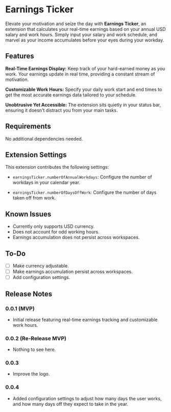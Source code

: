 # Earnings Ticker

Elevate your motivation and seize the day with **Earnings Ticker**, an extension that calculates your real-time earnings based on your annual USD salary and work hours. Simply input your salary and work schedule, and marvel as your income accumulates before your eyes during your workday.

## Features

**Real-Time Earnings Display:** Keep track of your hard-earned money as you work. Your earnings update in real time, providing a constant stream of motivation.

**Customizable Work Hours:** Specify your daily work start and end times to get the most accurate earnings data tailored to your schedule.

**Unobtrusive Yet Accessible:** The extension sits quietly in your status bar, ensuring it doesn't distract you from your main tasks.

## Requirements

No additional dependencies needed.

## Extension Settings

This extension contributes the following settings:

- `earningsTicker.numberOfAnnualWorkdays`: Configure the number of workdays in your calendar year.

- `earningsTicker.numberOfDaysOffWork`: Configure the number of days taken off from work.

## Known Issues

- Currently only supports USD currency.
- Does not account for odd working hours.
- Earnings accumulation does not persist across workspaces.

## To-Do

- [ ] Make currency adjustable.
- [ ] Make earnings accumulation persist across workspaces.
- [ ] Add configuration settings.

## Release Notes

### 0.0.1 (MVP)

- Initial release featuring real-time earnings tracking and customizable work hours.

### 0.0.2 (Re-Release MVP)

- Nothing to see here.

### 0.0.3

- Improve the logo.

### 0.0.4

- Added configuration settings to adjust how many days the user works, and how many days off they expect to take in the year.
